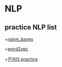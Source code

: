 # NLP
practice NLP list
--------------------------------
+[naive_bayes](https://github.com/Jo-ad-fontes/NLP/blob/main/4w16d_/1_naive_bayes.ipynb) 

+[word2vec](https://github.com/Jo-ad-fontes/NLP/blob/main/4w16d_/2_word2vec.ipynb)

+[전처리 practice](https://github.com/Jo-ad-fontes/NLP/blob/main/4w16d_/NLP%201st)
